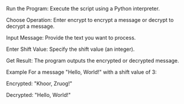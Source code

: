 Run the Program: Execute the script using a Python interpreter.

Choose Operation: Enter encrypt to encrypt a message or decrypt to decrypt a message.

Input Message: Provide the text you want to process.

Enter Shift Value: Specify the shift value (an integer).

Get Result: The program outputs the encrypted or decrypted message.

Example
For a message "Hello, World!" with a shift value of 3:

Encrypted: "Khoor, Zruog!"

Decrypted: "Hello, World!"
